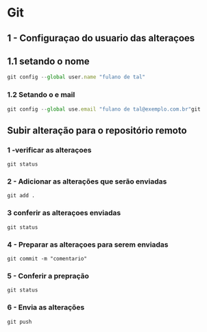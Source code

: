 # Git

## 1 - Configuraçao do usuario das alteraçoes

## 1.1 setando o nome

```js
git config --global user.name "fulano de tal"
```
### 1.2 Setando o e mail

```js
git config --global use.email "fulano de tal@exemplo.com.br"git 
```

## Subir alteração para o repositório remoto

### 1 -verificar as alteraçoes

```
git status
```
### 2 - Adicionar as alterações que serão enviadas
```
git add .
```
### 3 conferir as alteraçoes enviadas
```
git status
```
### 4 - Preparar as alteraçoes para serem enviadas
```
git commit -m "comentario"
```
### 5 - Conferir a prepração
```
git status
```
### 6 - Envia as alterações
```
git push
```